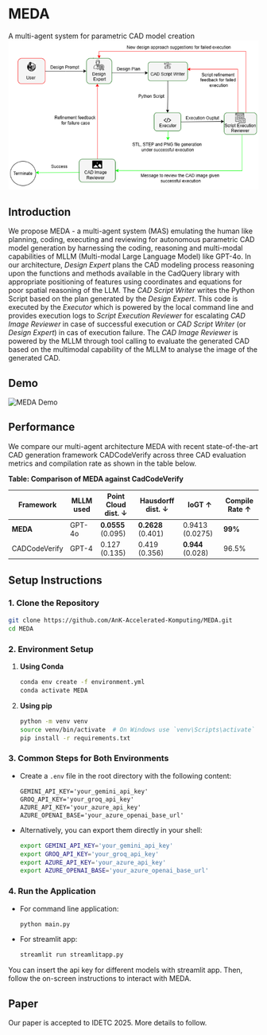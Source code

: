 # MEDA
A multi-agent system for parametric CAD model creation
![MEDA Overview](docs/images/MEDA_Overview.png)


## Introduction
We propose MEDA - a multi-agent system (MAS) emulating the human like planning, coding, executing and reviewing for autonomous parametric CAD model generation by harnessing the coding, reasoning and multi-modal capabilities of MLLM (Multi-modal Large Language Model) like GPT-4o. In our architecture, _Design Expert_ plans the CAD modeling process reasoning upon the functions and methods available in the CadQuery library with appropriate positioning of features using coordinates and equations for poor spatial reasoning of the LLM. The _CAD Script Writer_ writes the Python Script based on the plan generated by the _Design Expert_. This code is executed by the _Executor_ which is powered by the local command line and provides execution logs to _Script Execution Reviewer_ for escalating _CAD Image Reviewer_ in case of successful execution or _CAD Script Writer_ (or _Design Expert_) in cas of execution failure. The _CAD Image Reviewer_ is powered by the MLLM through tool calling to evaluate the generated CAD based on the multimodal capability of the MLLM to analyse the image of the generated CAD.

## Demo
![MEDA Demo](docs/images/MEDA_demo.gif)



## Performance
We compare our multi-agent architecture MEDA with recent state-of-the-art CAD generation framework CADCodeVerify across three CAD evaluation metrics and compilation rate as shown in the table below.

**Table: Comparison of MEDA against CadCodeVerify**

| **Framework**     | **MLLM used** | **Point Cloud dist. ↓** | **Hausdorff dist. ↓** | **IoGT ↑**           | **Compile Rate ↑** |
|-------------------|---------------|--------------------------|------------------------|----------------------|---------------------|
| **MEDA**          | GPT-4o        | **0.0555** (0.095)       | **0.2628** (0.401)     | 0.9413 (0.0275)      | **99%**             |
| CADCodeVerify     | GPT-4         | 0.127 (0.135)            | 0.419 (0.356)          | **0.944** (0.028)    | 96.5%               |

## Setup Instructions

### 1. **Clone the Repository**
   ```bash
   git clone https://github.com/AnK-Accelerated-Komputing/MEDA.git
   cd MEDA
   ```
### 2. **Environment Setup**

1.  **Using Conda**

      ```bash
      conda env create -f environment.yml
      conda activate MEDA
      ```

2. **Using pip**

   ```bash
   python -m venv venv
   source venv/bin/activate  # On Windows use `venv\Scripts\activate`
   pip install -r requirements.txt
   ```

### 3. Common Steps for Both Environments

- Create a `.env` file in the root directory with the following content:
   
   ```
   GEMINI_API_KEY='your_gemini_api_key'
   GROQ_API_KEY='your_groq_api_key'
   AZURE_API_KEY='your_azure_api_key'
   AZURE_OPENAI_BASE='your_azure_openai_base_url'
   ```

- Alternatively, you can export them directly in your shell:

   ```bash
   export GEMINI_API_KEY='your_gemini_api_key'
   export GROQ_API_KEY='your_groq_api_key'
   export AZURE_API_KEY='your_azure_api_key'
   export AZURE_OPENAI_BASE='your_azure_openai_base_url'
   ```


### 4. **Run the Application**
- For command line application:
   ```bash
   python main.py
   ```
- For streamlit app:
   ```bash
   streamlit run streamlitapp.py
   ```
You can insert the api key for different models with streamlit app.
Then, follow the on-screen instructions to interact with MEDA.

## Paper
Our paper is accepted to IDETC 2025. More details to follow.
